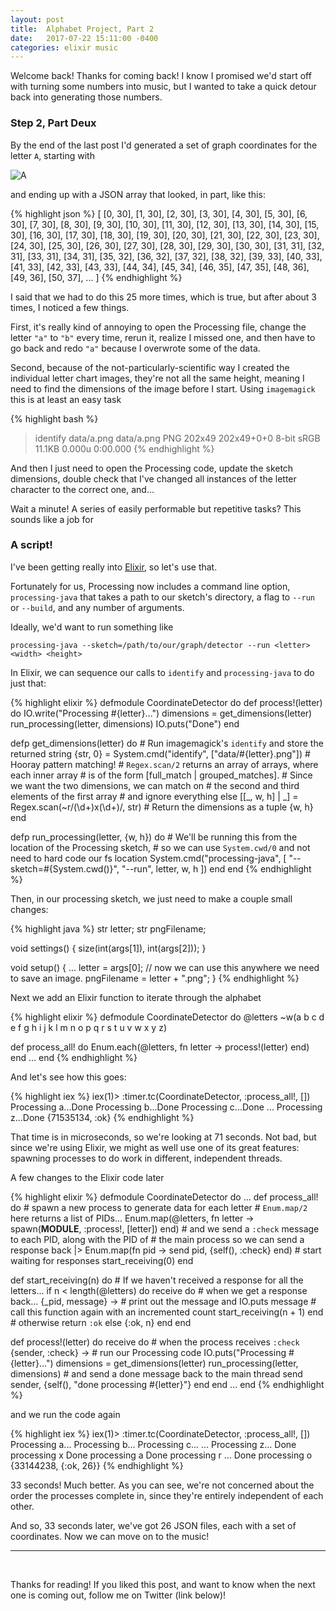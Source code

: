 ```yaml
---
layout: post
title:  Alphabet Project, Part 2
date:   2017-07-22 15:11:00 -0400
categories: elixir music
---
```


Welcome back! Thanks for coming back! I know I promised we'd start off with turning
some numbers into music, but I wanted to take a quick detour back into generating those
numbers.

### Step 2, Part Deux

By the end of the last post I'd generated a set of graph coordinates for the letter `A`,
starting with

<img src="{{ site.url }}/assets/a.png" alt="A" style="padding-right:10px;" />

and ending up with a JSON array that looked, in part, like this:

{% highlight json %}
[
  [0, 30], [1, 30], [2, 30], [3, 30], [4, 30], [5, 30], [6, 30], [7, 30], [8, 30], [9, 30], [10, 30],
  [11, 30], [12, 30], [13, 30], [14, 30], [15, 30], [16, 30], [17, 30], [18, 30], [19, 30], [20, 30],
  [21, 30], [22, 30], [23, 30], [24, 30], [25, 30], [26, 30], [27, 30], [28, 30], [29, 30], [30, 30],
  [31, 31], [32, 31], [33, 31], [34, 31], [35, 32], [36, 32], [37, 32], [38, 32], [39, 33], [40, 33],
  [41, 33], [42, 33], [43, 33], [44, 34], [45, 34], [46, 35], [47, 35], [48, 36], [49, 36], [50, 37],
  ...
]
{% endhighlight %}

I said that we had to do this 25 more times, which is true, but after about 3 times, I noticed a few things.

First, it's really kind of annoying to open the Processing file, change the letter `"a"` to `"b"` every time, rerun it,
realize I missed one, and then have to go back and redo `"a"` because I overwrote some of the data.

Second, because of the not-particularly-scientific way I created the individual letter chart images, they're not all
the same height, meaning I need to find the dimensions of the image before I start.
Using `imagemagick` this is at least an easy task

{% highlight bash %}
> identify data/a.png
data/a.png PNG 202x49 202x49+0+0 8-bit sRGB 11.1KB 0.000u 0:00.000
{% endhighlight %}

And then I just need to open the Processing code, update the sketch dimensions, double check that I've
changed all instances of the letter character to the correct one, and...

Wait a minute! A series of easily performable but repetitive tasks? This sounds like a job for

### A script!

I've been getting really into [Elixir](http://elixir-lang.org), so let's use that.

Fortunately for us, Processing now includes a command line option, `processing-java`
that takes a path to our sketch's directory, a flag to `--run` or `--build`, and any
number of arguments.

Ideally, we'd want to run something like

`processing-java --sketch=/path/to/our/graph/detector --run <letter> <width> <height>`

In Elixir, we can sequence our calls to `identify` and `processing-java` to do just that:

{% highlight elixir %}
defmodule CoordinateDetector do
  def process!(letter) do
    IO.write("Processing #{letter}...")
    dimensions = get_dimensions(letter)
    run_processing(letter, dimensions)
    IO.puts("Done")
  end

  defp get_dimensions(letter) do
    # Run imagemagick's `identify` and store the returned string
    {str, 0} = System.cmd("identify", ["data/#{letter}.png"])
    # Hooray pattern matching!
    # `Regex.scan/2` returns an array of arrays, where each inner array
    # is of the form [full_match | grouped_matches].
    # Since we want the two dimensions, we can match on
    # the second and third elements of the first array
    # and ignore everything else
    [[_, w, h] | _] = Regex.scan(~r/(\d+)x(\d+)/, str)
    # Return the dimensions as a tuple
    {w, h}
  end

  defp run_processing(letter, {w, h}) do
    # We'll be running this from the location of the Processing sketch,
    # so we can use `System.cwd/0` and not need to hard code our fs location
    System.cmd("processing-java", [
      "--sketch=#{System.cwd()}",
      "--run", letter, w, h
    ])
  end
end
{% endhighlight %}

Then, in our processing sketch, we just need to make a couple small changes:

{% highlight java %}
str letter;
str pngFilename;

void settings() {
  size(int(args[1]), int(args[2]));
}

void setup() {
  ...
  letter = args[0];
  // now we can use this anywhere we need to save an image.
  pngFilename = letter + ".png";
}
{% endhighlight %}

Next we add an Elixir function to iterate through the alphabet

{% highlight elixir %}
defmodule CoordinateDetector do
  @letters ~w(a b c d e f g h i j k l m n o p q r s t u v w x y z)

  def process_all! do
    Enum.each(@letters, fn letter ->
      process!(letter)
    end)
  end
  ...
end
{% endhighlight %}

And let's see how this goes:

{% highlight iex %}
iex(1)> :timer.tc(CoordinateDetector, :process_all!, [])
Processing a...Done
Processing b...Done
Processing c...Done
...
Processing z...Done
{71535134, :ok}
{% endhighlight %}

That time is in microseconds, so we're looking at 71 seconds. Not bad, but since
we're using Elixir, we might as well use one of its great features: spawning
processes to do work in different, independent threads.

A few changes to the Elixir code later

{% highlight elixir %}
defmodule CoordinateDetector do
  ...
  def process_all! do
    # spawn a new process to generate data for each letter
    # `Enum.map/2` here returns a list of PIDs...
    Enum.map(@letters, fn letter ->
      spawn(__MODULE__, :process!, [letter])
    end)
    # and we send a `:check` message to each PID, along with the PID of
    # the main process so we can send a response back
    |> Enum.map(fn pid ->
      send pid, {self(), :check}
    end)
    # start waiting for responses
    start_receiving(0)
  end

  def start_receiving(n) do
    # If we haven't received a response for all the letters...
    if n < length(@letters) do
      receive do
        # when we get a response back...
        {_pid, message} ->
          # print out the message and
          IO.puts message
          # call this function again with an incremented count
          start_receiving(n + 1)
      end
    # otherwise return `:ok`
    else
      {:ok, n}
    end
  end

  def process!(letter) do
    receive do
      # when the process receives `:check`
      {sender, :check} ->
        # run our Processing code
        IO.puts("Processing #{letter}...")
        dimensions = get_dimensions(letter)
        run_processing(letter, dimensions)
        # and send a done message back to the main thread
        send sender, {self(), "done processing #{letter}"}
    end
  end
  ...
end
{% endhighlight %}

and we run the code again

{% highlight iex %}
iex(1)> :timer.tc(CoordinateDetector, :process_all!, [])
Processing a...
Processing b...
Processing c...
...
Processing z...
Done processing x
Done processing a
Done processing r
...
Done processing o
{33144238, {:ok, 26}}
{% endhighlight %}

33 seconds! Much better. As you can see, we're not concerned about the order the
processes complete in, since they're entirely independent of each other.

And so, 33 seconds later, we've got 26 JSON files, each with a set of
coordinates. Now we can move on to the music!

<hr />
<br />

Thanks for reading! If you liked this post, and want to know when the next one
is coming out, follow me on Twitter (link below)!
